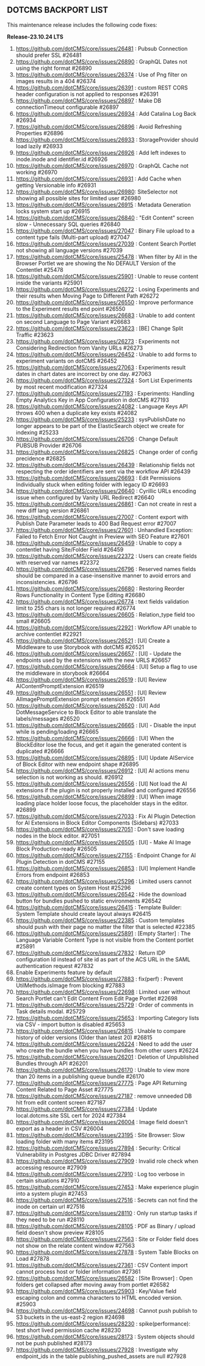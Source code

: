 ## DOTCMS BACKPORT LIST

This maintenance release includes the following code fixes:

**Release-23.10.24 LTS**

1. https://github.com/dotCMS/core/issues/26481 : Pubsub Connection should prefer SSL #26481
2. https://github.com/dotCMS/core/issues/26890 : GraphQL Dates not using the right format #26890
3. https://github.com/dotCMS/core/issues/26374 : Use of Png filter on images results in a 404 #26374
4. https://github.com/dotCMS/core/issues/26391 : custom REST CORS header configuration is not applied to responses #26391
5. https://github.com/dotCMS/core/issues/26897 : Make DB connectionTimeout configurable #26897
6. https://github.com/dotCMS/core/issues/26934 : Add Catalina Log Back #26934
7. https://github.com/dotCMS/core/issues/26896 : Avoid Refreshing Properties #26896
8. https://github.com/dotCMS/core/issues/26933 : StorageProvider should load lazily #26933
9. https://github.com/dotCMS/core/issues/26926 : Add left indexes to inode.inode and identifier.id #26926
10. https://github.com/dotCMS/core/issues/26970 : GraphQL Cache not working #26970
11. https://github.com/dotCMS/core/issues/26931 : Add Cache when getting Versionable info #26931
12. https://github.com/dotCMS/core/issues/26980: SiteSelector not showing all possible sites for limited user #26980
13. https://github.com/dotCMS/core/issues/26915 : Metadata Generation locks system start up #26915
14. https://github.com/dotCMS/core/issues/26840 : "Edit Content" screen slow - Unnecessary SQL queries #26840
15. https://github.com/dotCMS/core/issues/27047 : Binary File upload to a content type fails (Multi-part upload) #27047
16. https://github.com/dotCMS/core/issues/27039 : Content Search Portlet not showing all language versions #27039
17. https://github.com/dotCMS/core/issues/25478 : When filter by All in the Browser Portlet we are showing the No DEFAULT Version of the Contentlet #25478
18. https://github.com/dotCMS/core/issues/25901 : Unable to reuse content inside the variants #25901
19. https://github.com/dotCMS/core/issues/26272 : Losing Experiments and their results when Moving Page to Different Path #26272
20. https://github.com/dotCMS/core/issues/26550 : Improve performance to the Experiment results end point #26550
21. https://github.com/dotCMS/core/issues/26683 : Unable to add content on second Language to Page Variant #26683
22. https://github.com/dotCMS/core/issues/23623 : [BE] Change Split Traffic #23623
23. https://github.com/dotCMS/core/issues/26273 : Experiments not Considering Redirection from Vanity URLs #26273
24. https://github.com/dotCMS/core/issues/26452 : Unable to add forms to experiment variants on dotCMS #26452
25. https://github.com/dotCMS/core/issues/27063 : Experiments result dates in chart dates are incorrect by one day. #27063
26. https://github.com/dotCMS/core/issues/27324 : Sort List Experiments by most recent modification #27324
27. https://github.com/dotCMS/core/issues/27193 : Experiments: Handling Empty Analytics Key in App Configuration in dotCMS #27193
28. https://github.com/dotCMS/core/issues/24082 : Language Keys API throws 400 when a duplicate key exists #24082
29. https://github.com/dotCMS/core/issues/25233 : sysPublishDate no longer appears to be part of the ElasticSearch object we create for indexing #25233
30. https://github.com/dotCMS/core/issues/26706 : Change Default PUBSUB Provider #26706
31. https://github.com/dotCMS/core/issues/26825 : Change order of config precidence #26825
32. https://github.com/dotCMS/core/issues/26439 : Relationship fields not respecting the order identifiers are sent via the workflow API #26439
33. https://github.com/dotCMS/core/issues/26693 : Edit Permissions Individually stuck when editing folder with legacy ID #26693
34. https://github.com/dotCMS/core/issues/26640 : Cyrillic URLs encoding issue when configured by Vanity URL Redirect #26640
35. https://github.com/dotCMS/core/issues/26861 : Can not create in rest a new diff lang version #26861
36. https://github.com/dotCMS/core/issues/27007 : Content export with Publish Date Parameter leads to 400 Bad Request error #27007
37. https://github.com/dotCMS/core/issues/27601 : Unhandled Exception: Failed to Fetch Error Not Caught in Preview with SEO Feature #27601 
38. https://github.com/dotCMS/core/issues/26459 : Unable to copy a contentlet having Site/Folder Field #26459
39. https://github.com/dotCMS/core/issues/22372 : Users can create fields with reserved var names #22372
40. https://github.com/dotCMS/core/issues/26796 : Reserved names fields should be compared in a case-insensitive manner to avoid errors and inconsistencies. #26796
40. https://github.com/dotCMS/core/issues/26680 : Restoring Reorder Rows Functionality in Content Type Editing #26680
41. https://github.com/dotCMS/core/issues/26774 : text fields validation limit to 255 chars is not longer required #26774
42. https://github.com/dotCMS/core/issues/26605 : Relation_type field too small #26605
43. https://github.com/dotCMS/core/issues/22921 : Workflow API unable to archive contentlet #22921
44. https://github.com/dotCMS/core/issues/26521 : [UI] Create a Middleware to use Storybook with dotCMS #26521
45. https://github.com/dotCMS/core/issues/26657 : [UI] - Update the endpoints used by the extensions with the new URLS #26657
46. https://github.com/dotCMS/core/issues/26664 : [UI] Setup a flag to use the middleware in storybook #26664
47. https://github.com/dotCMS/core/issues/26519 : [UI] Review AIContentPromptExtension #26519
48. https://github.com/dotCMS/core/issues/26551 : [UI] Review AIImagePromptExtension prompt extension #26551
49. https://github.com/dotCMS/core/issues/26520 : [UI] Add DotMessageService to Block Editor to able translate the labels/messages #26520
50. https://github.com/dotCMS/core/issues/26665 : [UI] - Disable the input while is pending/loading #26665
51. https://github.com/dotCMS/core/issues/26666 : [UI] When the BlockEditor lose the focus, and get it again the generated content is duplicated #26666
52. https://github.com/dotCMS/core/issues/26895 : [UI] Update AIService of Block Editor with new endpoint shape #26895
53. https://github.com/dotCMS/core/issues/26912 : [UI] AI actions menu selection is not working as should. #26912
54. https://github.com/dotCMS/core/issues/26556 : [UI] Not load the AI extensions if the plugin is not properly installed and configured #26556
55. https://github.com/dotCMS/core/issues/26899 : [UI] When image loading place holder loose focus, the placeholder stays in the editor. #26899
56. https://github.com/dotCMS/core/issues/27033 : Fix AI Plugin Detection for AI Extensions in Block Editor Components (Sidebars) #27033
57. https://github.com/dotCMS/core/issues/27051 : Don't save loading nodes in the block editor. #27051
58. https://github.com/dotCMS/core/issues/26505 : [UI] - Make AI Image Block Production-ready #26505
59. https://github.com/dotCMS/core/issues/27155 : Endpoint Change for AI Plugin Detection in dotCMS #27155
60. https://github.com/dotCMS/core/issues/26853 : [UI] Implement Handle Errors from endpoint #26853
61. https://github.com/dotCMS/core/issues/25296 : Limited users cannot create content types on System Host #25296
62. https://github.com/dotCMS/core/issues/26542 : Hide the download button for bundles pushed to static environments #26542
63. https://github.com/dotCMS/core/issues/26415 : Template Builder: System Template should create layout always #26415
64. https://github.com/dotCMS/core/issues/22385 : Custom templates should push with their page no matter the filter that is selected #22385
65. https://github.com/dotCMS/core/issues/25891 : [Empty Starter] : The Language Variable Content Type is not visible from the Content portlet #25891
66. https://github.com/dotCMS/core/issues/27832 : Return IDP configuration Id instead of site id as part of the ACS URL in the SAML authentication request #27832
67. Enable Experiments feature by default
68. https://github.com/dotCMS/core/issues/27883 : fix(perf) : Prevent UtilMethods.isImage from blocking #27883
69. https://github.com/dotCMS/core/issues/22698 : Limited user without Search Portlet can't Edit Content From Edit Page Portlet #22698
70. https://github.com/dotCMS/core/issues/25729 : Order of comments in Task details modal. #25729
71. https://github.com/dotCMS/core/issues/25653 : Importing Category lists via CSV - import button is disabled #25653
72. https://github.com/dotCMS/core/issues/26815 : Unable to compare history of older versions (Older than latest 20) #26815
73. https://github.com/dotCMS/core/issues/26224 : Need to add the user who create the bundle when you have bundles from other users #26224
74. https://github.com/dotCMS/core/issues/26201 : Deletion of Unpublished Bundles through API #26201
75. https://github.com/dotCMS/core/issues/26170 : Unable to view more than 20 items in a publishing queue bundle #26170
76. https://github.com/dotCMS/core/issues/27775 : Page API Returning Content Related to Page Asset #27775
77. https://github.com/dotCMS/core/issues/27187 : remove unneeded DB hit from edit content screen #27187
78. https://github.com/dotCMS/core/issues/27384 : Update local.dotcms.site SSL cert for 2024 #27384
79. https://github.com/dotCMS/core/issues/26004 : Image field doesn't export as a header in CSV #26004
80. https://github.com/dotCMS/core/issues/23195 : Site Browser: Slow loading folder with many items #23195
81. https://github.com/dotCMS/core/issues/27894 : Security: Critical Vulnerability in Postgres JDBC Driver #27894
82. https://github.com/dotCMS/core/issues/27909 : Invalid role check when accessing resource #27909
83. https://github.com/dotCMS/core/issues/27910 : Log too verbose in certain situations #27910
84. https://github.com/dotCMS/core/issues/27453 : Make experience plugin into a system plugin #27453
85. https://github.com/dotCMS/core/issues/27516 : Secrets can not find the inode on certain url #27516
86. https://github.com/dotCMS/core/issues/28110 : Only run startup tasks if they need to be run #28110
87. https://github.com/dotCMS/core/issues/28105 : PDF as Binary / upload field doesn't show preview #28105
88. https://github.com/dotCMS/core/issues/27563 : Site or Folder field does not show on the relate content window #27563
89. https://github.com/dotCMS/core/issues/27878 : System Table Blocks on Load #27878
90. https://github.com/dotCMS/core/issues/27361 : CSV Content import cannot process host or folder information #27361
91. https://github.com/dotCMS/core/issues/26582 : [Site Browser] : Open folders get collapsed after moving away from portlet #26582
92. https://github.com/dotCMS/core/issues/25903 : Key/Value field escaping colon and comma characters to HTML encoded version. #25903
93. https://github.com/dotCMS/core/issues/24698 : Cannot push publish to S3 buckets in the us-east-2 region #24698
94. https://github.com/dotCMS/core/issues/28230 : spike(performance): test short lived permission cache #28230
95. https://github.com/dotCMS/core/issues/28173 : System objects should not be push published #28173
96. https://github.com/dotCMS/core/issues/27928 : Investigate why endpoint_ids in the table publishing_pushed_assets are null #27928
